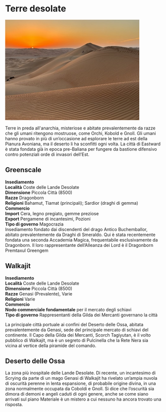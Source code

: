 # Terre desolate
![](../../img/places/desert.png)

Terre in preda all'anarchia, misteriose e abitate prevalentemente da razze che gli umani ritengono mostruose, come Orchi, Kobold e Gnoll. Gli umani hanno provato in più di un’occasione ad esplorare le terre ad est della Pianura Avoniana, ma il deserto li ha sconfitti ogni volta. La città di Eastward è stata fondata già in epoca pre-Baliana per fungere da bastione difensivo contro potenziali orde di invasori dell’Est.

## Greenscale

**Insediamento  
Località** Coste delle Lande Desolate  
**Dimensione** Piccola Città (8500)  
**Razze** Dragonborn  
**Religioni** Bahamut, Tiamat (principali); Sardior (draghi di gemma)  
**Commercio**  
**Import** Cera, legno pregiato, gemme preziose  
**Export** Pergamene di incantesimi, Pozioni  
**Tipo di governo** Magocrazia  
Insediamento fondato dai discendenti del drago Antico Buchemballor, abitato prevalentemente da Draghi di Smeraldo. Qui è stata recentemente fondata una seconda Accademia Magica, frequentabile esclusivamente da Dragonborn. Il loro rappresentante dell’Alleanza dei Lord è il Dragonborn Premtaxul Greengem

## Walkajit

**Insediamento  
Località** Coste delle Lande Desolate  
**Dimensione** Piccola Città (8500)  
**Razze** Genasi (Prevalente), Varie  
**Religioni** Varie  
**Commercio**  
**Nodo commerciale fondamentale** per il mercato degli schiavi  
**Tipo di governo** Rappresentanti della Gilda dei Mercanti governano la città

La principale città portuale ai confini del Deserto delle Ossa, abitata prevalentemente da Genasi, sede del principale mercato di schiavi del continente. Il Capo della Gilda dei Mercanti, Scorch Tagiyutan, è il volto pubblico di Walkajit, ma è un segreto di Pulcinella che la Rete Nera sia vicina al vertice della piramide del comando.

## Deserto delle Ossa

La zona più inospitale delle Lande Desolate. Di recente, un incantesimo di Scrying da parte di un mago Genasi di Walkajit ha rivelato un’ampia nuvola di oscurità perenne in lenta espansione, di probabile origine divina, in una zona normalmente occupata da Coboldi e Gnoll. Si dice che l’oscurità sia dimora di demoni e angeli caduti di ogni genere, anche se come siano arrivati sul piano Materiale è un mistero a cui nessuno ha ancora trovato una risposta.